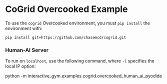 # CoGrid Overcooked Example

To use the `cogrid` Overcooked environment, you must `pip install` the environment with:

```
pip install git+https://github.com/chasemcd/cogrid.git
```


### Human-AI Server

To run on `localhost`, use the following command, where `-l` specifies the local IP option:

python -m interactive_gym.examples.cogrid.overcooked_human_ai_pyodide